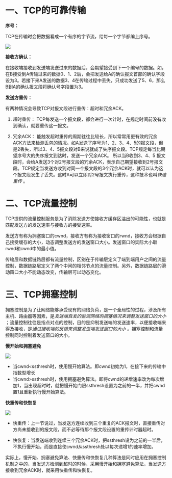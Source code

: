 # 一、TCP的可靠传输

**序号：**

TCP在传输时会把数据看成一个有序的字节流，给每一个字节都编上序号。

![](https://oscimg.oschina.net/oscnet/up-ebfc3c96df1f333402096cfc67966eeaa55.png)

**接收方确认：**

在接收端接收到发送端发送过来的数据后，会期望接受到下一个编号的数据。如，在B接受到A传输过来的数据0、1、2后，会把发送给A的确认报文首部的确认字段设为3。若接下来A发送的数据3、4在传输过程中丢失，只成功发送了5、6，那么B到A的确认报文段将确认号字段置为3。

**发送方重传：**

有两种情况会导致TCP对报文段进行重传：超时和冗余ACK。

1. 超时重传：
TCP每发送一个报文段，都会进行一次计时，在规定时间前没有收到确认，就要重传这一报文。

2. 冗余ACK：
能触发超时重传的周期往往比较长，所以常常用更有效的冗余ACK方法来检测丢包的情况。如A发送了序号为1、2、3、4、5的报文段，但是2丢失，所以3、4、5报文段对B来说就成了失序报文段。TCP规定每当比期望序号大的失序报文到达时，发送一个冗余ACK。 所以当B收到3、4、5 报文段时，会给A发送3个对2号报文段的冗余ACK，表示自己期望接收到2号报文段。TCP规定当发送方收到对同一个报文段的3个冗余ACK时，就可以认为这个报文段发生了丢失。这时A可以立即对2号报文执行重传，这种技术也叫*快速重传* 。

# 二、TCP流量控制

TCP提供的流量控制服务是为了消除发送方使接收方缓存区溢出的可能性，也就是匹配发送方的发送速率与接收方的接受速率。

发送方有称为拥塞窗口的cwnd，接收方有称为接收窗口的rwnd，接收方会根据自己接受缓存的大小，动态调整发送方的发送窗口大小。发送窗口的实际大小取rwnd和cwnd中的最小值。

传输层和数据链路层都有流量控制，区别在于传输层定义了端到端用户之间的流量控制，数据链路层定义了两个中间的相邻节点的流量控制。另外，数据链路层的滑动窗口大小不能动态改变，传输层可以动态变化。

# 三、TCP拥塞控制

拥塞控制是为了让网络能够承受现有的网络负荷，是一个全局性的过程，涉及所有主机、路由器等因素，是*发送端自发的监测网络的拥塞情况来调整发送窗口的大小* ；流量控制往往是指点对点的控制，目的是抑制发送端的发送速率，以便接收端来得及接收，是*通过接收端的反馈来调整发送端发送窗口的大小* 。拥塞控制和流量控制同时控制着发送窗口的大小。

**慢开始和拥塞避免**

![](https://oscimg.oschina.net/oscnet/up-6386b9a8227a59665e85089d185d36ba461.png)

+ 当cwnd<ssthresh时，使用慢开始算法。即cwnd初始为1，在接下来的传输中指数型增长
+ 当cwnd>ssthresh时，使用拥塞避免算法。即将cwnd的递增速率改为每次增加1，当出现超时时，就把慢开始门限ssthresh设置为之前的一半，并把cwnd置1且重新执行慢开始算法。

**快重传和快恢复**

![](https://oscimg.oschina.net/oscnet/up-33aec37881157bacd02adaef1339fa03def.png)

- 快重传：上一节说过，当发送方连续收到三个重复的ACK报文时，直接重传对方尚未接收到的报文段，而不必等待那个报文段设置的重传计时器超时。

- 快恢复：当发送端收到连续三个冗余ACK时，把ssthresh设为之前的一半后，不执行慢开始，而是直接使cwnd从ssthresh处以每次递增1的速率增加。

实际上，慢开始、拥塞避免算法、快重传和快恢复几种算法是同时应用在拥塞控制机制之中的，当发送方检测到超时的时候，采用慢开始和拥塞避免算法，当发送方接收到冗余ACK时，就采用快重传和快恢复。

